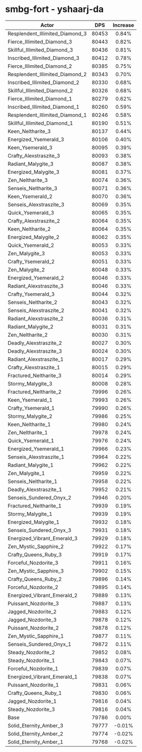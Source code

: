 # smbg-fort - yshaarj-da
| Actor | DPS | Increase |
|---|:---:|:---:|
|Resplendent_Illimited_Diamond_3|80453|0.84%|
|Fierce_Illimited_Diamond_3|80443|0.82%|
|Skillful_Illimited_Diamond_3|80436|0.81%|
|Inscribed_Illimited_Diamond_3|80412|0.78%|
|Fierce_Illimited_Diamond_2|80385|0.75%|
|Resplendent_Illimited_Diamond_2|80343|0.70%|
|Inscribed_Illimited_Diamond_2|80330|0.68%|
|Skillful_Illimited_Diamond_2|80326|0.68%|
|Fierce_Illimited_Diamond_1|80279|0.62%|
|Inscribed_Illimited_Diamond_1|80260|0.59%|
|Resplendent_Illimited_Diamond_1|80246|0.58%|
|Skillful_Illimited_Diamond_1|80190|0.51%|
|Keen_Neltharite_3|80137|0.44%|
|Energized_Ysemerald_3|80106|0.40%|
|Keen_Ysemerald_3|80095|0.39%|
|Crafty_Alexstraszite_3|80093|0.38%|
|Radiant_Malygite_3|80087|0.38%|
|Energized_Malygite_3|80081|0.37%|
|Zen_Neltharite_3|80074|0.36%|
|Senseis_Neltharite_3|80071|0.36%|
|Keen_Ysemerald_2|80070|0.36%|
|Senseis_Alexstraszite_3|80069|0.35%|
|Quick_Ysemerald_3|80065|0.35%|
|Crafty_Alexstraszite_2|80064|0.35%|
|Keen_Neltharite_2|80064|0.35%|
|Energized_Malygite_2|80062|0.35%|
|Quick_Ysemerald_2|80053|0.33%|
|Zen_Malygite_3|80053|0.33%|
|Crafty_Ysemerald_2|80051|0.33%|
|Zen_Malygite_2|80048|0.33%|
|Energized_Ysemerald_2|80046|0.33%|
|Radiant_Alexstraszite_3|80046|0.33%|
|Crafty_Ysemerald_3|80044|0.32%|
|Senseis_Neltharite_2|80043|0.32%|
|Senseis_Alexstraszite_2|80041|0.32%|
|Radiant_Alexstraszite_2|80036|0.31%|
|Radiant_Malygite_2|80031|0.31%|
|Zen_Neltharite_2|80030|0.31%|
|Deadly_Alexstraszite_2|80027|0.30%|
|Deadly_Alexstraszite_3|80024|0.30%|
|Radiant_Alexstraszite_1|80017|0.29%|
|Crafty_Alexstraszite_1|80015|0.29%|
|Fractured_Neltharite_3|80014|0.29%|
|Stormy_Malygite_3|80008|0.28%|
|Fractured_Neltharite_2|79996|0.26%|
|Keen_Ysemerald_1|79993|0.26%|
|Crafty_Ysemerald_1|79990|0.26%|
|Stormy_Malygite_2|79986|0.25%|
|Keen_Neltharite_1|79980|0.24%|
|Zen_Neltharite_1|79978|0.24%|
|Quick_Ysemerald_1|79976|0.24%|
|Energized_Ysemerald_1|79966|0.23%|
|Senseis_Alexstraszite_1|79964|0.22%|
|Radiant_Malygite_1|79962|0.22%|
|Zen_Malygite_1|79959|0.22%|
|Senseis_Neltharite_1|79958|0.22%|
|Deadly_Alexstraszite_1|79952|0.21%|
|Senseis_Sundered_Onyx_2|79946|0.20%|
|Fractured_Neltharite_1|79939|0.19%|
|Stormy_Malygite_1|79939|0.19%|
|Energized_Malygite_1|79932|0.18%|
|Senseis_Sundered_Onyx_3|79931|0.18%|
|Energized_Vibrant_Emerald_3|79929|0.18%|
|Zen_Mystic_Sapphire_2|79922|0.17%|
|Crafty_Queens_Ruby_3|79919|0.17%|
|Forceful_Nozdorite_3|79911|0.16%|
|Zen_Mystic_Sapphire_3|79902|0.15%|
|Crafty_Queens_Ruby_2|79896|0.14%|
|Forceful_Nozdorite_2|79895|0.14%|
|Energized_Vibrant_Emerald_2|79889|0.13%|
|Puissant_Nozdorite_3|79887|0.13%|
|Jagged_Nozdorite_2|79883|0.12%|
|Jagged_Nozdorite_3|79878|0.12%|
|Puissant_Nozdorite_2|79878|0.12%|
|Zen_Mystic_Sapphire_1|79877|0.11%|
|Senseis_Sundered_Onyx_1|79872|0.11%|
|Steady_Nozdorite_2|79852|0.08%|
|Steady_Nozdorite_1|79843|0.07%|
|Forceful_Nozdorite_1|79839|0.07%|
|Energized_Vibrant_Emerald_1|79838|0.07%|
|Puissant_Nozdorite_1|79831|0.06%|
|Crafty_Queens_Ruby_1|79830|0.06%|
|Jagged_Nozdorite_1|79816|0.04%|
|Steady_Nozdorite_3|79816|0.04%|
|Base|79786|0.00%|
|Solid_Eternity_Amber_3|79777|-0.01%|
|Solid_Eternity_Amber_2|79774|-0.02%|
|Solid_Eternity_Amber_1|79768|-0.02%|
